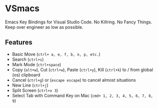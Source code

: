 # VSmacs

Emacs Key Bindings for Visual Studio Code. No Killring. No Fancy Things. Keep over engineer as low as possible.

## Features

- Basic Move (`ctrl+ a, e, f, b, n, p, etc.`)
- Search (`ctrl+s`)
- Mark Mode (`ctrl+space`)
- Copy (`alt+w`), Cut (`ctrl+w`), Paste (`ctrl+y`), Kill (`ctrl+k`) to / from global (os) clipboard
- Cancel (`ctrl+g`) or (`escape escape`) to cancel almost situations
- New Line (`ctrl+j`)
- Split Screen (`ctrl+x 3`)
- Select Tab with Command Key on Mac (`cmd+ 1, 2, 3, 4, 5, 6, 7, 8, 9`)
